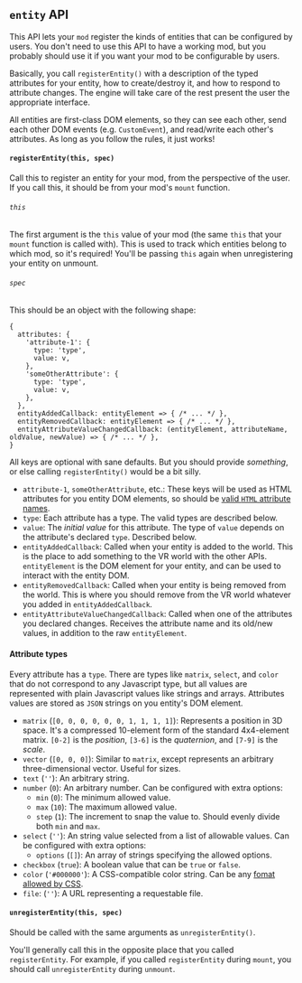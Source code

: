 ## `entity` API

This API lets your `mod` register the kinds of entities that can be configured by users. You don't need to use this API to have a working mod, but you probably should use it if you want your mod to be configurable by users.

Basically, you call `registerEntity()` with a description of the typed attributes for your entity, how to create/destroy it, and how to respond to attribute changes. The engine will take care of the rest present the user the appropriate interface. 

All entities are first-class DOM elements, so they can see each other, send each other DOM events (e.g. `CustomEvent`), and read/write each other's attributes. As long as you follow the rules, it just works!

#### `registerEntity(this, spec)`

Call this to register an entity for your mod, from the perspective of the user. If you call this, it should be from your mod's `mount` function.

###### `this`

The first argument is the `this` value of your mod (the same `this` that your `mount` function is called with). This is used to track which entities belong to which mod, so it's required! You'll be passing `this` again when unregistering your entity on unmount.

###### `spec`

This should be an object with the following shape:

```
{
  attributes: {
    'attribute-1': {
      type: 'type',
      value: v,
    },
    'someOtherAttribute': {
      type: 'type',
      value: v,
    },
  },
  entityAddedCallback: entityElement => { /* ... */ },
  entityRemovedCallback: entityElement => { /* ... */ },
  entityAttributeValueChangedCallback: (entityElement, attributeName, oldValue, newValue) => { /* ... */ },
}
```

All keys are optional with sane defaults. But you should provide _something_, or else calling `registerEntity()` would be a bit silly.

- `attribute-1`, `someOtherAttribute`, etc.: These keys will be used as HTML attributes for you entity DOM elements, so should be [valid `HTML` attribute names](https://www.w3.org/TR/html/syntax.html#elements-attributes).
- `type`: Each attribute has a type. The valid types are described below.
- `value`: The _initial value_ for this attribute. The type of `value` depends on the attribute's declared `type`. Described below.
- `entityAddedCallback`: Called when your entity is added to the world. This is the place to add something to the VR world with the other APIs. `entityElement` is the DOM element for your entity, and can be used to interact with the entity DOM.
- `entityRemovedCallback`: Called when your entity is being removed from the world. This is where you should remove from the VR world whatever you added in `entityAddedCallback`.
- `entityAttributeValueChangedCallback`: Called when one of the attributes you declared changes. Receives the attribute name and its old/new values, in addition to the raw `entityElement`.

#### Attribute types

Every attribute has a `type`. There are types like `matrix`, `select`, and `color` that do not correspond to any Javascript type, but all values are represented with plain Javascript values like strings and arrays. Attributes values are stored as `JSON` strings on you entity's DOM element.

- `matrix` (`[0, 0, 0, 0, 0, 0, 1, 1, 1, 1]`): Represents a position in 3D space. It's a compressed 10-element form of the standard 4x4-element matrix. `[0-2]` is the _position_, `[3-6]` is the _quaternion_, and `[7-9]` is the _scale_.
- `vector` (`[0, 0, 0]`): Similar to `matrix`, except represents an arbitrary three-dimensional vector. Useful for sizes.
- `text` (`''`): An arbitrary string.
- `number` (`0`): An arbitrary number. Can be configured with extra options:
  - `min` (`0`): The minimum allowed value.
  - `max` (`10`): The maximum allowed value.
  - `step` (`1`): The increment to snap the value to. Should evenly divide both `min` and `max`.
- `select` (`''`): An string value selected from a list of allowable values. Can be configured with extra options:
  - `options` (`[]`): An array of strings specifying the allowed options.
- `checkbox` (`true`): A boolean value that can be `true` or `false`.
- `color` (`'#000000'`): A CSS-compatible color string. Can be any [fomat allowed by CSS](https://www.w3.org/TR/css3-color/#colorunits).
- `file`: (`''`): A URL representing a requestable file.

#### `unregisterEntity(this, spec)`

Should be called with the same arguments as `unregisterEntity()`.

You'll generally call this in the opposite place that you called `registerEntity`. For example, if you called `registerEntity` during `mount`, you should call `unregisterEntity` during `unmount`.
